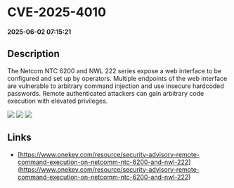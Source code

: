 # CVE-2025-4010

**2025-06-02 07:15:21**

## Description
The Netcom NTC 6200 and NWL 222 series expose a web interface to be configured and set up by operators. Multiple endpoints of the web interface are vulnerable to arbitrary command injection and use insecure hardcoded passwords. Remote authenticated attackers can gain arbitrary code execution with elevated privileges.

![](https://img.shields.io/static/v1?label=Score&message=8.6&color=red)
![](https://img.shields.io/static/v1?label=Severity&message=HIGH&color=red)
![](https://img.shields.io/static/v1?label=CWE&message=RCE&color=green)

## Links
- [https://www.onekey.com/resource/security-advisory-remote-command-execution-on-netcomm-ntc-6200-and-nwl-222](https://www.onekey.com/resource/security-advisory-remote-command-execution-on-netcomm-ntc-6200-and-nwl-222)
